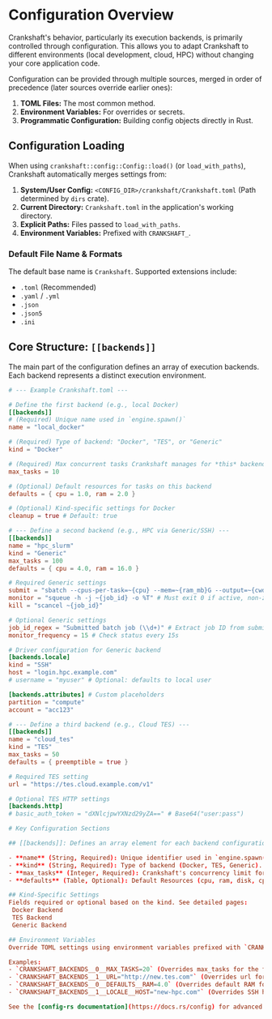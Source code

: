 # Configuration Overview

Crankshaft's behavior, particularly its execution backends, is primarily controlled through configuration. This allows you to adapt Crankshaft to different environments (local development, cloud, HPC) without changing your core application code.

Configuration can be provided through multiple sources, merged in order of precedence (later sources override earlier ones):

1.  **TOML Files:** The most common method.
2.  **Environment Variables:** For overrides or secrets.
3.  **Programmatic Configuration:** Building config objects directly in Rust.

## Configuration Loading

When using `crankshaft::config::Config::load()` (or `load_with_paths`), Crankshaft automatically merges settings from:

1.  **System/User Config:** `<CONFIG_DIR>/crankshaft/Crankshaft.toml` (Path determined by `dirs` crate).
2.  **Current Directory:** `Crankshaft.toml` in the application's working directory.
3.  **Explicit Paths:** Files passed to `load_with_paths`.
4.  **Environment Variables:** Prefixed with `CRANKSHAFT_`.

### Default File Name & Formats

The default base name is `Crankshaft`. Supported extensions include:

*   `.toml` (Recommended)
*   `.yaml` / `.yml`
*   `.json`
*   `.json5`
*   `.ini`

## Core Structure: `[[backends]]`

The main part of the configuration defines an array of execution backends. Each backend represents a distinct execution environment.

```toml
# --- Example Crankshaft.toml ---

# Define the first backend (e.g., local Docker)
[[backends]]
# (Required) Unique name used in `engine.spawn()`
name = "local_docker"

# (Required) Type of backend: "Docker", "TES", or "Generic"
kind = "Docker"

# (Required) Max concurrent tasks Crankshaft manages for *this* backend
max_tasks = 10

# (Optional) Default resources for tasks on this backend
defaults = { cpu = 1.0, ram = 2.0 }

# (Optional) Kind-specific settings for Docker
cleanup = true # Default: true

# --- Define a second backend (e.g., HPC via Generic/SSH) ---
[[backends]]
name = "hpc_slurm"
kind = "Generic"
max_tasks = 100
defaults = { cpu = 4.0, ram = 16.0 }

# Required Generic settings
submit = "sbatch --cpus-per-task=~{cpu} --mem=~{ram_mb}G --output=~{cwd}/slurm-%j.out --wrap='~{command}'"
monitor = "squeue -h -j ~{job_id} -o %T" # Must exit 0 if active, non-zero if finished
kill = "scancel ~{job_id}"

# Optional Generic settings
job_id_regex = "Submitted batch job (\\d+)" # Extract job ID from submit stdout
monitor_frequency = 15 # Check status every 15s

# Driver configuration for Generic backend
[backends.locale]
kind = "SSH"
host = "login.hpc.example.com"
# username = "myuser" # Optional: defaults to local user

[backends.attributes] # Custom placeholders
partition = "compute"
account = "acc123"

# --- Define a third backend (e.g., Cloud TES) ---
[[backends]]
name = "cloud_tes"
kind = "TES"
max_tasks = 50
defaults = { preemptible = true }

# Required TES setting
url = "https://tes.cloud.example.com/v1"

# Optional TES HTTP settings
[backends.http]
# basic_auth_token = "dXNlcjpwYXNzd29yZA==" # Base64("user:pass")

# Key Configuration Sections

## [[backends]]: Defines an array element for each backend configuration

- **name** (String, Required): Unique identifier used in `engine.spawn("name", ...)`.
- **kind** (String, Required): Type of backend (Docker, TES, Generic). Determines other relevant fields.
- **max_tasks** (Integer, Required): Crankshaft's concurrency limit for this specific backend. Prevents overwhelming the backend API/scheduler.
- **defaults** (Table, Optional): Default Resources (cpu, ram, disk, cpu_limit, ram_limit, preemptible). Task-specific resources override these.

## Kind-Specific Settings
Fields required or optional based on the kind. See detailed pages:
 Docker Backend
 TES Backend
 Generic Backend

## Environment Variables
Override TOML settings using environment variables prefixed with `CRANKSHAFT_`. Use double underscores (`__`) for nesting and array indices (starting from 0).

Examples:
- `CRANKSHAFT_BACKENDS__0__MAX_TASKS=20` (Overrides max_tasks for the first backend in the array).
- `CRANKSHAFT_BACKENDS__1__URL="http://new.tes.com"` (Overrides url for the second backend).
- `CRANKSHAFT_BACKENDS__0__DEFAULTS__RAM=4.0` (Overrides default RAM for the first backend).
- `CRANKSHAFT_BACKENDS__1__LOCALE__HOST="new-hpc.com"` (Overrides SSH host for the second backend, assuming it's Generic).

See the [config-rs documentation](https://docs.rs/config) for advanced mapping details.
